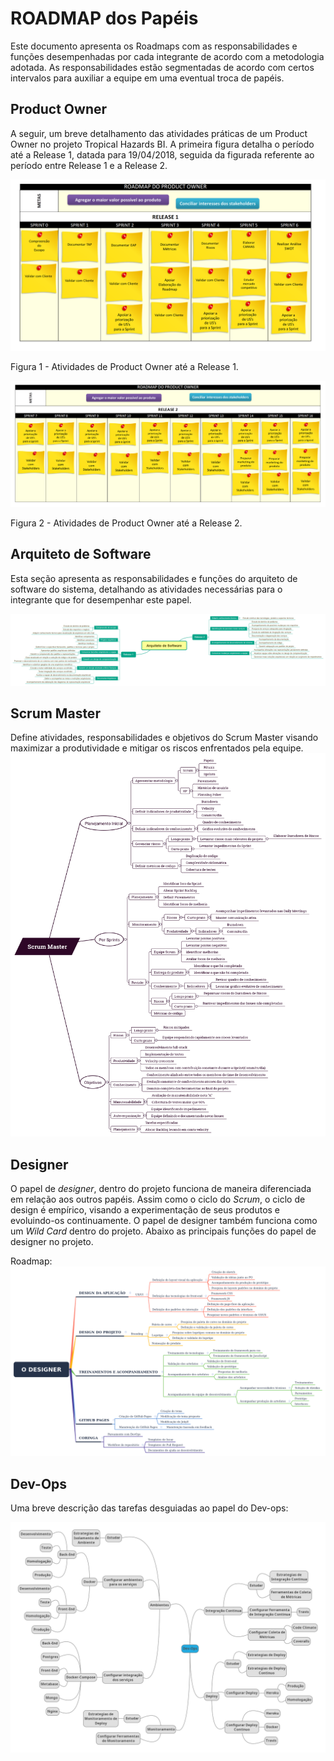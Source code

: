 # ROADMAP dos Papéis
Este documento apresenta os Roadmaps com as responsabilidades e funções desempenhadas por cada integrante de acordo com a metodologia adotada. As responsabilidades estão segmentadas de acordo com certos intervalos para auxiliar a equipe em uma eventual troca de papéis.


## Product Owner

A seguir, um breve detalhamento das atividades práticas de um Product Owner no projeto Tropical Hazards BI. A primeira figura detalha o período até a Release 1, datada para 19/04/2018, seguida da figurada referente ao período entre Release 1 e a Release 2.

<img src="Imagens/PAPEL_PO_R1.png" alt="Roadmap_PO_R1"  class="responsive-img"/>

Figura 1 - Atividades de Product Owner até a Release 1.

<img src="Imagens/PAPEL_PO_R2.png" alt="Roadmap_PO_R2"  class="responsive-img"/>

Figura 2 - Atividades de Product Owner até a Release 2.

## Arquiteto de Software
Esta seção apresenta as responsabilidades e funções do arquiteto de software do sistema, detalhando as atividades necessárias para o integrante que for desempenhar este papel.

<img src="Imagens/PAPEL_ARQUITETO.png" alt="Roadmap_arquiteto"  class="responsive-img"/>

## Scrum Master
Define atividades, responsabilidades e objetivos do Scrum Master visando maximizar a produtividade e mitigar os riscos enfrentados pela equipe.
<img src="Imagens/scrum_master.png" class="responsive-img">

## Designer
O papel de _designer_, dentro do projeto funciona de maneira diferenciada em relação aos outros papéis. Assim como o ciclo do _Scrum_, o ciclo de design é empírico, visando a experimentação de seus produtos e evoluindo-os continuamente. O papel de designer também funciona como um _Wild Card_ dentro do projeto.
Abaixo as principais funções do papel de designer no projeto.

Roadmap:
<img src="Imagens/papel_designer.png" alt="papel_design" class="responsive-img">

## Dev-Ops
Uma breve descrição das tarefas desguiadas ao papel do Dev-ops:

<img src="Imagens/papel_devops.png" alt="Roadmap_devops"  class="responsive-img"/>

